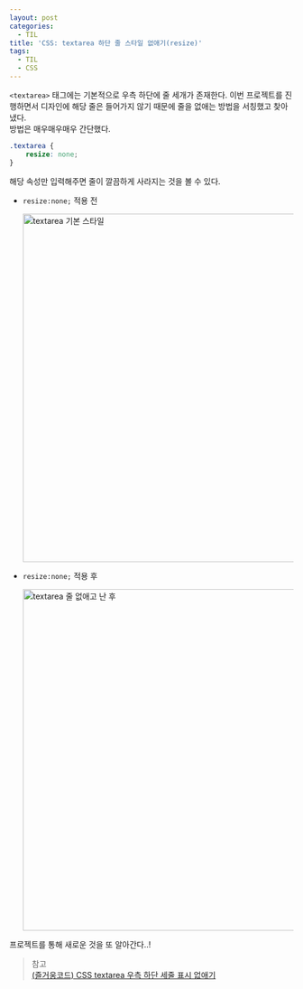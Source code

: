 ```yaml
---
layout: post
categories:
  - TIL
title: 'CSS: textarea 하단 줄 스타일 없애기(resize)'
tags:
  - TIL
  - CSS
---
```


`<textarea>` 태그에는 기본적으로 우측 하단에 줄 세개가 존재한다. 이번 프로젝트를 진행하면서 디자인에 해당 줄은 들어가지 않기 때문에 줄을 없애는 방법을 서칭했고 찾아냈다.  
방법은 매우매우매우 간단했다.

```css
.textarea {
	resize: none;
}
```

해당 속성만 입력해주면 줄이 깔끔하게 사라지는 것을 볼 수 있다.

- `resize:none;` 적용 전

  <img width="617" alt="textarea 기본 스타일" src="https://github.com/soi-ha/soi-ha.github.io/assets/77609591/ce6505ad-2e6c-4014-97f9-e3a2cf5c6682">

- `resize:none;` 적용 후

  <img width="605" alt="textarea 줄 없애고 난 후" src="https://github.com/soi-ha/soi-ha.github.io/assets/77609591/68752088-da8d-4cd9-98d3-753a47450723">

프로젝트를 통해 새로운 것을 또 알아간다..!

> 참고  
> [(즐거웅코드) CSS textarea 우측 하단 세줄 표시 없애기](https://ungdoli0916.tistory.com/680)
